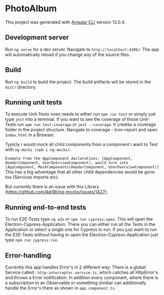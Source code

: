 # PhotoAlbum

This project was generated with [Angular CLI](https://github.com/angular/angular-cli) version 13.0.4.

## Development server

Run `ng serve` for a dev server. Navigate to `http://localhost:4200/`. The app will automatically reload if you change any of the source files.

## Build

Run `ng build` to build the project. The build artifacts will be stored in the `dist/` directory.

## Running unit tests

To execute Unit-Tests ones needs to either run `npm run test` or simply just type `jest` into a terminal.
If you want to see the coverage of those Unit-Tests run `npm run test:coverage` or  `jest --coverage`.
It creates a coverage folder in the project structure. Navigate to coverage - Icov-report and open `Index.html` in a Browser.

Typicly I would mock all child components from a component i want to Test with `ng-mocks (npm i ng-mocks)`.

` Example from the AppComponent
declarations: [AppComponent, HeaderComponent, UserOverviewComponent],
would turn into [AppComponent, MockComponents(HeaderComponent, UserOverviewComponent)]
`
This has a big adventage that all other child dependencies would be gone too (Services imports etc).

But currently there is an issue with this Library (https://github.com/ike18t/ng-mocks/issues/1427);

## Running end-to-end tests

To run E2E-Tests type `ng e2e` or `npm run cypress:open`. This will open the Electron-Cypress-Application.
There you can either run all the Tests in the Application or select a single one for Cypress to run.
If you just want to run the E2E-Tests without having to open the Electron-Cypress-Application just type `npm run cypress:run`.

## Error-handling

Currently this app handles Error's in 2 different way:
There is a global Service called : `http-interceptor.service.ts`, which catches all HttpError's and throws a Error notification.
In addition every component, where there is a subscription to an Observable or something similiar can additionally handle the Error's there as shown in `app.component.ts`. 
